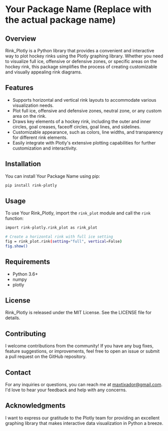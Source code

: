 # Your Package Name (Replace with the actual package name)

## Overview
Rink_Plotly is a Python library that provides a convenient and interactive way to plot hockey rinks using the Plotly graphing library. Whether you need to visualize full ice, offensive or defensive zones, or specific areas on the hockey rink, this package simplifies the process of creating customizable and visually appealing rink diagrams.

## Features
- Supports horizontal and vertical rink layouts to accommodate various visualization needs.
- Plot full ice, offensive and defensive zones, neutral zone, or any custom area on the rink.
- Draws key elements of a hockey rink, including the outer and inner circles, goal creases, faceoff circles, goal lines, and sidelines.
- Customizable appearance, such as colors, line widths, and transparency for different rink elements.
- Easily integrate with Plotly's extensive plotting capabilities for further customization and interactivity.

## Installation
You can install Your Package Name using pip:

```bash
pip install rink-plotly  
```

## Usage
To use Your Rink_Plotly, import the `rink_plot` module and call the `rink` function:
```bash
import rink-plotly.rink_plot as rink_plot

# Create a horizontal rink with full ice setting
fig = rink_plot.rink(setting="full", vertical=False)
fig.show()
```

## Requirements

- Python 3.6+
- numpy
- plotly

## License
Rink_Plotly is released under the MIT License. See the LICENSE file for details.

## Contributing
I welcome contributions from the community! If you have any bug fixes, feature suggestions, or improvements, feel free to open an issue or submit a pull request on the GitHub repository.

## Contact
For any inquiries or questions, you can reach me at maxtixador@gmail.com. I'd love to hear your feedback and help with any concerns.


## Acknowledgments
I want to express our gratitude to the Plotly team for providing an excellent graphing library that makes interactive data visualization in Python a breeze.


